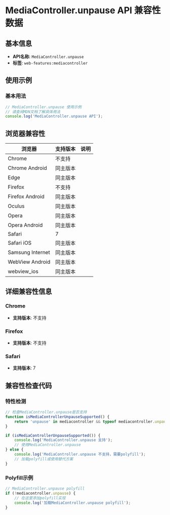 # MediaController.unpause API 兼容性数据

## 基本信息

- **API名称**: `MediaController.unpause`
- **标签**: `web-features:mediacontroller`

## 使用示例

### 基本用法

```javascript
// MediaController.unpause 使用示例
// 请查阅MDN文档了解具体用法
console.log('MediaController.unpause API');
```

## 浏览器兼容性

| 浏览器 | 支持版本 | 说明 |
|--------|----------|------|
| Chrome | 不支持 |  |
| Chrome Android | 同主版本 |  |
| Edge | 同主版本 |  |
| Firefox | 不支持 |  |
| Firefox Android | 同主版本 |  |
| Oculus | 同主版本 |  |
| Opera | 同主版本 |  |
| Opera Android | 同主版本 |  |
| Safari | 7 |  |
| Safari iOS | 同主版本 |  |
| Samsung Internet | 同主版本 |  |
| WebView Android | 同主版本 |  |
| webview_ios | 同主版本 |  |

## 详细兼容性信息

### Chrome

- **支持版本**: 不支持

### Firefox

- **支持版本**: 不支持

### Safari

- **支持版本**: 7

## 兼容性检查代码

### 特性检测

```javascript
// 检查MediaController.unpause是否支持
function isMediaControllerUnpauseSupported() {
    return 'unpause' in mediacontroller && typeof mediacontroller.unpause === 'function';
}

if (isMediaControllerUnpauseSupported()) {
    console.log('MediaController.unpause 支持');
    // 使用MediaController.unpause
} else {
    console.log('MediaController.unpause 不支持，需要polyfill');
    // 加载polyfill或使用替代方案
}
```

### Polyfill示例

```javascript
// MediaController.unpause polyfill
if (!mediacontroller.unpause) {
    // 在这里添加polyfill实现
    console.log('加载MediaController.unpause polyfill');
}
```

